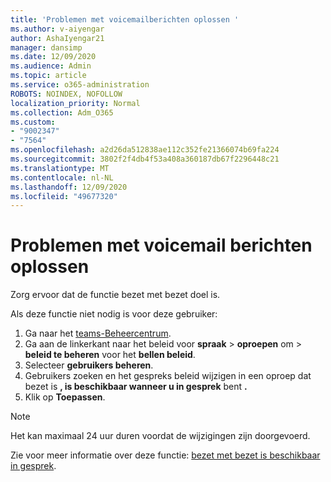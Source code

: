 ```yaml
---
title: 'Problemen met voicemailberichten oplossen '
ms.author: v-aiyengar
author: AshaIyengar21
manager: dansimp
ms.date: 12/09/2020
ms.audience: Admin
ms.topic: article
ms.service: o365-administration
ROBOTS: NOINDEX, NOFOLLOW
localization_priority: Normal
ms.collection: Adm_O365
ms.custom:
- "9002347"
- "7564"
ms.openlocfilehash: a2d26da512838ae112c352fe21366074b69fa224
ms.sourcegitcommit: 3802f2f4db4f53a408a360187db67f2296448c21
ms.translationtype: MT
ms.contentlocale: nl-NL
ms.lasthandoff: 12/09/2020
ms.locfileid: "49677320"
---
```

# <a name="troubleshooting-voicemail"></a>Problemen met voicemail berichten oplossen

Zorg ervoor dat de functie bezet met bezet doel is.

Als deze functie niet nodig is voor deze gebruiker:

1. Ga naar het [teams-Beheercentrum](https://admin.teams.microsoft.com/policies/calling).
1. Ga aan de linkerkant naar het beleid voor **spraak**  >  **oproepen** om  >  **beleid te beheren** voor het **bellen beleid**.
1. Selecteer **gebruikers beheren**.
1. Gebruikers zoeken en het gespreks beleid wijzigen in een oproep dat bezet is **, is beschikbaar wanneer u in gesprek** bent **.**
1. Klik op **Toepassen**.
> [!NOTE]
> Het kan maximaal 24 uur duren voordat de wijzigingen zijn doorgevoerd.

Zie voor meer informatie over deze functie: [bezet met bezet is beschikbaar in gesprek](https://docs.microsoft.com/microsoftteams/teams-calling-policy#busy-on-busy-is-available-while-in-a-call).
